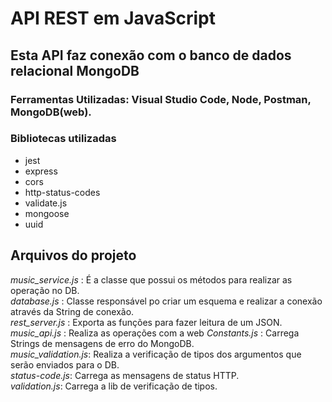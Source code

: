 # API REST em JavaScript
## Esta API faz conexão com o banco de dados relacional MongoDB
### Ferramentas Utilizadas: Visual Studio Code, Node, Postman, MongoDB(web).
### Bibliotecas utilizadas

- jest
- express
- cors
- http-status-codes
- validate.js
- mongoose
- uuid
## Arquivos do projeto
*music_service.js* : É a classe que possui os métodos para realizar as operação no DB.  
*database.js* : Classe responsável po criar um esquema e realizar a conexão através da String de conexão.  
*rest_server.js* : Exporta as funções para fazer leitura de um JSON.  
*music_api.js* : Realiza as operações com a web
*Constants.js* : Carrega Strings de mensagens de erro do MongoDB.  
*music_validation.js*: Realiza a verificação de tipos dos argumentos que serão enviados para o DB.  
*status-code.js*: Carrega as mensagens de status HTTP.  
*validation.js*: Carrega a lib de verificação de tipos.  

